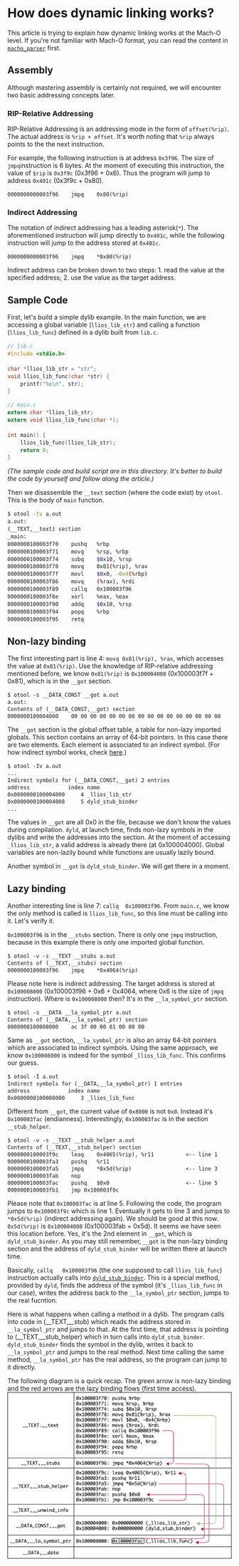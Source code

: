 # How does dynamic linking works?

This article is trying to explain how dynamic linking works at the Mach-O level. If you're not familiar with Mach-O format, you can read the content in [`macho_parser`](https://github.com/qyang-nj/llios/tree/main/macho_parser) first.

## Assembly
Although mastering assembly is certainly not required, we will encounter two basic addressing concepts later.

### RIP-Relative Addressing
RIP-Relative Addressing is an addressing mode in the form of `offset(%rip)`. The actual address is `%rip + offset`. It's worth noting that `%rip` always points to the the next instruction.

For example, the following instruction is at address `0x3f96`. The size of `jmpq`instruction is 6 bytes. At the moment of executing this instruction, the value of `$rip` is `0x3f9c` (0x3f96 + 0x6). Thus the program will jump to address `0x401c` (0x3f9c + 0x80).
```
0000000000003f96    jmpq    0x80(%rip)
```

### Indirect Addressing
The notation of indirect addressing has a leading asterisk(`*`). The aforementioned instruction will jump directly to `0x401c`, while the following instruction will jump to the address stored at `0x401c`.
```
0000000000003f96    jmpq    *0x80(%rip)
```
Indirect address can be broken down to two steps: 1. read the value at the specified address; 2. use the value as the target address.

## Sample Code
First, let's build a simple dylib example. In the main function, we are accessing a global variable (`llios_lib_str`) and calling a function (`llios_lib_func`) defined in a dylib built from `lib.c`.

```c
// lib.c
#include <stdio.h>

char *llios_lib_str = "str";
void llios_lib_func(char *str) {
    printf("%s\n", str);
}

```

``` c
// main.c
extern char *llios_lib_str;
extern void llios_lib_func(char *);

int main() {
    llios_lib_func(llios_lib_str);
    return 0;
}

```
*(The sample code and build script are in this directory. It's better to build the code by yourself and follow along the article.)*

Then we disassemble the `__text` section (where the code exist) by `otool`. This is the body of `main` function.

``` bash
$ otool -tv a.out
a.out:
(__TEXT,__text) section
_main:
0000000100003f70	pushq	%rbp
0000000100003f71	movq	%rsp, %rbp
0000000100003f74	subq	$0x10, %rsp
0000000100003f78	movq	0x81(%rip), %rax
0000000100003f7f	movl	$0x0, -0x4(%rbp)
0000000100003f86	movq	(%rax), %rdi
0000000100003f89	callq	0x100003f96
0000000100003f8e	xorl	%eax, %eax
0000000100003f90	addq	$0x10, %rsp
0000000100003f94	popq	%rbp
0000000100003f95	retq
```

## Non-lazy binding
The first interesting part is line 4: `movq	0x81(%rip), %rax`, which accesses the value at `0x81(%rip)`. Use the knowledge of RIP-relative addressing mentioned before, we know `0x81(%rip)` is `0x100004000` (0x100003f7f + 0x81), which is in the `__got` section.

```
$ otool -s __DATA_CONST __got a.out
a.out:
Contents of (__DATA_CONST,__got) section
0000000100004000	00 00 00 00 00 00 00 00 00 00 00 00 00 00 00 00
```

The `__got` section is the global offset table, a table for non-lazy imported globals. This section contains an array of 64-bit pointers. In this case there are two elements. Each element is associated to an indirect symbol. (For how indirect symbol works, check [here](.../macho_parser#indirect-symbol-table).)

```
$ otool -Iv a.out
...
Indirect symbols for (__DATA_CONST,__got) 2 entries
address            index name
0x0000000100004000     4 _llios_lib_str
0x0000000100004008     5 dyld_stub_binder
...
```

The values in `__got` are all 0x0 in the file, because we don't know the values during compilation. `dyld`, at launch time, finds non-lazy symbols in the dylibs and write the addresses into the section. At the moment of accessing `_llios_lib_str`, a valid address is already there (at 0x100004000). Global variables are non-lazily bound while functions are usually lazily bound.

Another symbol in `__got` is `dyld_stub_binder`. We will get there in a moment.


## Lazy binding
Another interesting line is line 7: `callq	0x100003f96`. From `main.c`, we know the only method is called is `llios_lib_func`, so this line must be calling into it. Let's verify it.

`0x100003f96` is in the `__stubs` section. There is only one `jmpq` instruction, because in this example there is only one imported global function.
```
$ otool -v -s __TEXT __stubs a.out
Contents of (__TEXT,__stubs) section
0000000100003f96	jmpq	*0x4064(%rip)
```

Please note here is indirect addressing. The target address is stored at `0x100008000` (0x100003f96 + 0x6 + 0x4064, where 0x6 is the size of `jmpq` instruction). Where is `0x100008000` then? It's in the `__la_symbol_ptr` section.
```
$ otool -s __DATA __la_symbol_ptr a.out
Contents of (__DATA,__la_symbol_ptr) section
0000000100008000	ac 3f 00 00 01 00 00 00
```

Same as `__got` section, `__la_symbol_ptr` is also an array 64-bit pointers which are associated to indirect symbols. Using the same approach, we know `0x100008000` is indeed for the symbol `_llios_lib_func`. This confirms our guess.
```
$ otool -I a.out
Indirect symbols for (__DATA,__la_symbol_ptr) 1 entries
address            index name
0x0000000100008000     3 _llios_lib_func
```

Different from `__got`, the current value of `0x8000` is not `0x0`. Instead it's `0x100003fac` (endianness). Interestingly, `0x100003fac` is in the section `__stub_helper`.
```
$ otool -v -s __TEXT __stub_helper a.out
Contents of (__TEXT,__stub_helper) section
0000000100003f9c	leaq	0x4065(%rip), %r11          <-- line 1
0000000100003fa3	pushq	%r11
0000000100003fa5	jmpq	*0x5d(%rip)                 <-- line 3
0000000100003fab	nop
0000000100003fac	pushq	$0x0                        <-- line 5
0000000100003fb1	jmp	0x100003f9c
```
Please note that `0x100003fac` is at line 5. Following the code, the program jumps to `0x100003f9c` which is line 1. Eventually it gets to line 3 and jumps to `*0x5d(%rip)` (indirect addressing again). We should be good at this now. `0x5d(%rip)` is `0x100004008` (0x100003fab + 0x5d). It seems we have seen this location before. Yes, it's the 2nd element in `__got`, which is `dyld_stub_binder`. As you may still remember, `__got` is the non-lazy binding section and the address of `dyld_stub_binder` will be written there at launch time.

Basically, `callq	0x100003f96` (the one supposed to call `llios_lib_func`) instruction actually calls into [`dyld_stub_binder`](https://opensource.apple.com/source/dyld/dyld-195.5/src/dyld_stub_binder.s.auto.html). This is a special method, provided by `dyld`, finds the address of the symbol (it's `_llios_lib_func` in our case), writes the address back to the `__la_symbol_ptr` section, jumps to the real fucntion.

Here is what happens when calling a method in a dylib. The program calls into code in (__TEXT,__stub) which reads the address stored in `__la_symbol_ptr` and jumps to that. At the first time, that address is pointing to (__TEXT,__stub_helper) which in turn calls into `dyld_stub_binder`. `dyld_stub_binder` finds the symbol in the dylib, writes it back to `__la_symbol_ptr` and jumps to the real method. Next time calling the same method, `__la_symbol_ptr` has the real address, so the program can jump to it directly.

The following diagram is a quick recap. The green arrow is non-lazy binding and the red arrows are the lazy binding flows (first time access).
![Trie Graph](../articles/images/dynamic_linking_binding.png)
